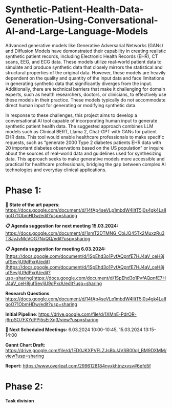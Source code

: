 # Synthetic-Patient-Health-Data-Generation-Using-Conversational-AI-and-Large-Language-Models

Advanced generative models like Generative Adversarial Networks (GANs) and Diffusion Models have
demonstrated their capability in creating realistic synthetic patient records, including Electronic Health
Records (EHR), CT scans, EEG, and ECG data. These models utilize real-world patient data to simulate and
produce synthetic data that closely mirrors the statistical and structural properties of the original data.
However, these models are heavily dependent on the quality and quantity of the input data and face
limitations in generating synthetic data that significantly diverges from the input. Additionally, there are
technical barriers that make it challenging for domain experts, such as health researchers, doctors, or
clinicians, to effectively use these models in their practice. These models typically do not accommodate
direct human input for generating or modifying synthetic data.

In response to these challenges, this project aims to develop a conversational AI tool capable of
incorporating human input to generate synthetic patient health data. The suggested approach combines
LLM models such as Clinical BERT, Llama 2, Chat-GPT with GANs for patient EHR data. This tool would enable
healthcare professionals to make specific requests, such as “generate 2000 Type 2 diabetes patients EHR
data with 20 important diabetes observations based on the US population” or inquire about the sources of
real-world data and guidelines used for synthesizing data. This approach seeks to make generative models
more accessible and practical for healthcare professionals, bridging the gap between complex AI
technologies and everyday clinical applications.
# **Phase 1:**
**🤔 State of the art papers**: https://docs.google.com/document/d/14fAp4seVLp1mbdW4lItT5j0s4gk4LaIIgoO71ObmHDw/edit?usp=sharing

**📋 Agenda suggestion for next meeting 15.03.2024:** https://docs.google.com/document/d/1smT2DTMNG_CbiJQ45Tx2MuxzRu3T8JyJvMcVOG7NxQQ/edit?usp=sharing

**📋 Agenda suggestion for meeting 6.03.2024:** [https://docs.google.com/document/d/1SpEhd3o1PvfAQpnfE7HJ4aV_ceH8jufSevIjU9dPxrA/edit](https://docs.google.com/document/d/1SpEhd3o1PvfAQpnfE7HJ4aV_ceH8jufSevIjU9dPxrA/edit?usp=sharing)https://docs.google.com/document/d/1SpEhd3o1PvfAQpnfE7HJ4aV_ceH8jufSevIjU9dPxrA/edit?usp=sharing

**Research Questions** https://docs.google.com/document/d/14fAp4seVLp1mbdW4lItT5j0s4gk4LaIIgoO71ObmHDw/edit?usp=sharing

**Initial Pipeline**: https://drive.google.com/file/d/1XMnE-PdrOR-j6rpSO7FXYdPPj5sErXq3/view?usp=sharing

**📅 Next Scheduled Meetings:** 6.03.2024 10:00-10:45, 15.03.2024 13:15-14:00

**Gannt Chart Draft:** https://drive.google.com/file/d/1ED0JKXPVFLZJsBbJJVSB00ql_BM9DXMM/view?usp=sharing

**Report:** https://www.overleaf.com/2996128184nyxkhtnzxvsv#6efd5f
# **Phase 2:**
**Task division**
